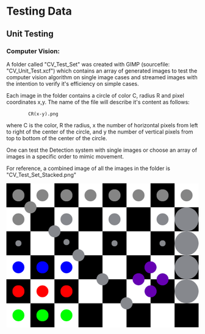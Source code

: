 # Testing Data
## Unit Testing
### Computer Vision: 
A folder called "CV_Test_Set" was created with GIMP (sourcefile: "CV_Unit_Test.xcf") which contains an array of generated images to test the computer vision algorithm on single image cases and streamed images with the intention to verify it's efficiency on simple cases. 

Each image in the folder contains a circle of color C, radius R and pixel coordinates x,y. The name of the file will describe it's content as follows:

            CR(x-y).png

where C is the color, R the radius, x the number of horizontal pixels from left to right of the center of the circle, and y the number of vertical pixels from top to bottom of the center of the circle.

One can test the Detection system with single images or choose an array of images in a specific order to mimic movement.

For reference, a combined image of all the images in the folder is "CV_Test_Set_Stacked.png"

![alt text](https://raw.githubusercontent.com/trevinofernando/ADLTS/master/TestData/CV_Test_Set_Stacked.png)
